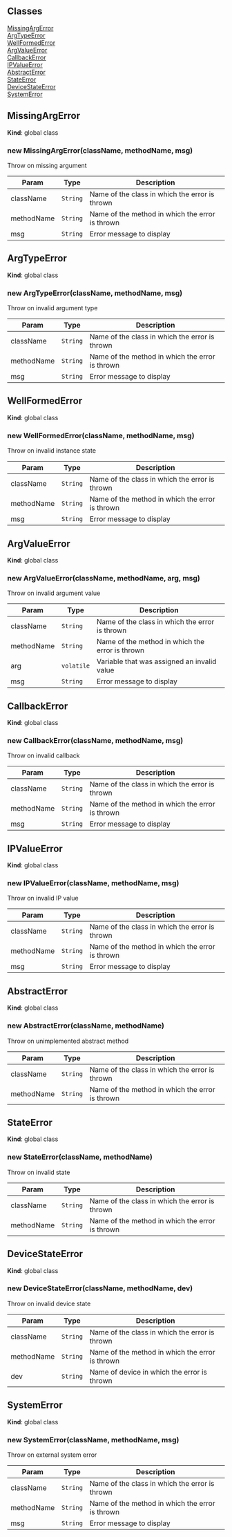 ## Classes

<dl>
<dt><a href="#MissingArgError">MissingArgError</a></dt>
<dd></dd>
<dt><a href="#ArgTypeError">ArgTypeError</a></dt>
<dd></dd>
<dt><a href="#WellFormedError">WellFormedError</a></dt>
<dd></dd>
<dt><a href="#ArgValueError">ArgValueError</a></dt>
<dd></dd>
<dt><a href="#CallbackError">CallbackError</a></dt>
<dd></dd>
<dt><a href="#IPValueError">IPValueError</a></dt>
<dd></dd>
<dt><a href="#AbstractError">AbstractError</a></dt>
<dd></dd>
<dt><a href="#StateError">StateError</a></dt>
<dd></dd>
<dt><a href="#DeviceStateError">DeviceStateError</a></dt>
<dd></dd>
<dt><a href="#SystemError">SystemError</a></dt>
<dd></dd>
</dl>

<a name="MissingArgError"></a>

## MissingArgError
**Kind**: global class  
<a name="new_MissingArgError_new"></a>

### new MissingArgError(className, methodName, msg)
Throw on missing argument


| Param | Type | Description |
| --- | --- | --- |
| className | <code>String</code> | Name of the class in which the error is thrown |
| methodName | <code>String</code> | Name of the method in which the error is thrown |
| msg | <code>String</code> | Error message to display |

<a name="ArgTypeError"></a>

## ArgTypeError
**Kind**: global class  
<a name="new_ArgTypeError_new"></a>

### new ArgTypeError(className, methodName, msg)
Throw on invalid argument type


| Param | Type | Description |
| --- | --- | --- |
| className | <code>String</code> | Name of the class in which the error is thrown |
| methodName | <code>String</code> | Name of the method in which the error is thrown |
| msg | <code>String</code> | Error message to display |

<a name="WellFormedError"></a>

## WellFormedError
**Kind**: global class  
<a name="new_WellFormedError_new"></a>

### new WellFormedError(className, methodName, msg)
Throw on invalid instance state


| Param | Type | Description |
| --- | --- | --- |
| className | <code>String</code> | Name of the class in which the error is thrown |
| methodName | <code>String</code> | Name of the method in which the error is thrown |
| msg | <code>String</code> | Error message to display |

<a name="ArgValueError"></a>

## ArgValueError
**Kind**: global class  
<a name="new_ArgValueError_new"></a>

### new ArgValueError(className, methodName, arg, msg)
Throw on invalid argument value


| Param | Type | Description |
| --- | --- | --- |
| className | <code>String</code> | Name of the class in which the error is thrown |
| methodName | <code>String</code> | Name of the method in which the error is thrown |
| arg | <code>volatile</code> | Variable that was assigned an invalid value |
| msg | <code>String</code> | Error message to display |

<a name="CallbackError"></a>

## CallbackError
**Kind**: global class  
<a name="new_CallbackError_new"></a>

### new CallbackError(className, methodName, msg)
Throw on invalid callback


| Param | Type | Description |
| --- | --- | --- |
| className | <code>String</code> | Name of the class in which the error is thrown |
| methodName | <code>String</code> | Name of the method in which the error is thrown |
| msg | <code>String</code> | Error message to display |

<a name="IPValueError"></a>

## IPValueError
**Kind**: global class  
<a name="new_IPValueError_new"></a>

### new IPValueError(className, methodName, msg)
Throw on invalid IP value


| Param | Type | Description |
| --- | --- | --- |
| className | <code>String</code> | Name of the class in which the error is thrown |
| methodName | <code>String</code> | Name of the method in which the error is thrown |
| msg | <code>String</code> | Error message to display |

<a name="AbstractError"></a>

## AbstractError
**Kind**: global class  
<a name="new_AbstractError_new"></a>

### new AbstractError(className, methodName)
Throw on unimplemented abstract method


| Param | Type | Description |
| --- | --- | --- |
| className | <code>String</code> | Name of the class in which the error is thrown |
| methodName | <code>String</code> | Name of the method in which the error is thrown |

<a name="StateError"></a>

## StateError
**Kind**: global class  
<a name="new_StateError_new"></a>

### new StateError(className, methodName)
Throw on invalid state


| Param | Type | Description |
| --- | --- | --- |
| className | <code>String</code> | Name of the class in which the error is thrown |
| methodName | <code>String</code> | Name of the method in which the error is thrown |

<a name="DeviceStateError"></a>

## DeviceStateError
**Kind**: global class  
<a name="new_DeviceStateError_new"></a>

### new DeviceStateError(className, methodName, dev)
Throw on invalid device state


| Param | Type | Description |
| --- | --- | --- |
| className | <code>String</code> | Name of the class in which the error is thrown |
| methodName | <code>String</code> | Name of the method in which the error is thrown |
| dev | <code>String</code> | Name of device in which the error is thrown |

<a name="SystemError"></a>

## SystemError
**Kind**: global class  
<a name="new_SystemError_new"></a>

### new SystemError(className, methodName, msg)
Throw on external system error


| Param | Type | Description |
| --- | --- | --- |
| className | <code>String</code> | Name of the class in which the error is thrown |
| methodName | <code>String</code> | Name of the method in which the error is thrown |
| msg | <code>String</code> | Error message to display |


